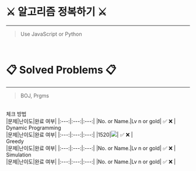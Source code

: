 # ⚔ 알고리즘 정복하기 ⚔

---

> Use JavaScript or Python

<br>

# 📋 Solved Problems 📋

---

> BOJ, Prgms

<br>

<detail>
    <summary>체크 방법<summary>
    |문제|난이도|완료 여부|
    |:---:|:---:|:---:|
    |No. or Name.|Lv n or gold| ✅ ❌ |
</detail>

<br>

<detail>
    <summary>Dynamic Programming<summary>
    |문제|난이도|완료 여부|
    |:---:|:---:|:---:|
    |1520|<img src="https://d2gd6pc034wcta.cloudfront.net/tier/12.svg">| ✅ ❌ |
</detail>

<br>

<detail>
    <summary>Greedy<summary>
    |문제|난이도|완료 여부|
    |:---:|:---:|:---:|
    |No. or Name.|Lv n or gold| ✅ ❌ |
</detail>

<br>

<detail>
    <summary>Simulation<summary>
    |문제|난이도|완료 여부|
    |:---:|:---:|:---:|
    |No. or Name.|Lv n or gold| ✅ ❌ |
</detail>

<br>
